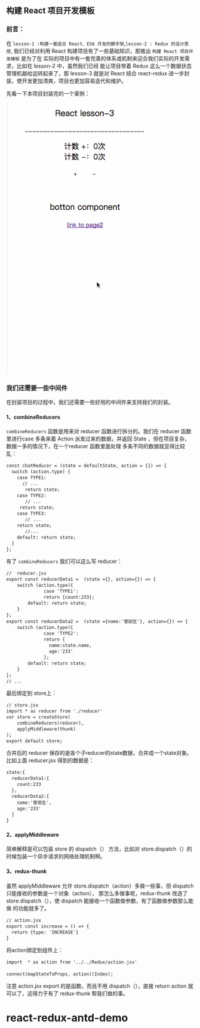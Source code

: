 ## 构建 React 项目开发模板

### 前言：
在 `lesson-1 :构建一套适合 React、ES6 开发的脚手架`,`lesson-2 : Redux 的设计思想`,
我们已经对利用 React 构建项目有了一些基础知识，那推出 `构建 React 项目开发模板` 是为了在
实际的项目中有一套完善的体系或机制来迎合我们实际的开发需求，比如在 lesson-2 中，虽然我们已经
能让项目带着 Redux 这么一个数据状态管理机器给运转起来了，那 lesson-3 就是对 React 结合
react-redux 进一步封装，使开发更加清爽，项目也更加容易迭代和维护。

先看一下本项目封装完的一个案例：

![](./mdimg/demo3.gif)


### 我们还需要一些中间件
在封装项目的过程中，我们还需要一些好用的中间件来支持我们的封装。
#### 1、combineReducers
`combineReducers` 函数是用来对 reducer 函数进行拆分的。我们在 reducer 函数里进行case 多条来着
Action 派发过来的数据，并返回 State ，但在项目复杂，数据一多的情况下，在一个reducer 函数里面处理
多条不同的数据就显得比较乱：
```
const chatReducer = (state = defaultState, action = {}) => {
  switch (action.type) {
    case TYPE1:
      // ...
       return state;
    case TYPE2:
       // ...
     return state;
    case TYPE3:
       // ...
    return state;
       //...
    default: return state;
  }
};
```
有了 `combineReducers` 我们可以这么写 reducer：
```
//  reducer.jsx
export const reducerData1 =  (state ={}, action={}) => {
    switch (action.type){
              case 'TYPE1':
              return {count:233};
        default: return state;
    }
};
export const reducerData2 =  (state ={name:'曾田生'}, action={}) => {
    switch (action.type){
              case 'TYPE2':
              return {
                name:state.name,
                age:'233'
              };
        default: return state;
    }
};
// ...
```
最后绑定到 store上：
```
// store.jsx
import * as reducer from './reducer'
var store = createStore(
    combineReducers(reducer),
    applyMiddleware(thunk)
);
export default store;
```
合并后的 reducer 保存的是各个子reducer的state数据，合并成一个state对象。比如上面 reducer.jsx 得到的数据是：
```
state:{
  reducerData1:{
    count:233
  },
  reducerData2:{
    name:'曾田生',
    age:'233'
  }
}
```

#### 2、applyMiddleware
简单解释是可以包装 store 的 dispatch（） 方法，比如对 store.dispatch（）的时候包装一个异步请求的网络处理机制啊。

#### 3、redux-thunk
虽然 applyMiddleware 允许 store.dispatch（action）多做一些事，但 dispatch 只能接收的参数是一个对象（action），
那怎么多做事呢，redux-thunk 改造了 store.dispatch（），使 dispatch 能接收一个函数做参数，有了函数做参数那么能做
的功能就多了。
```
// action.jsx
export const increase = () => {
  return {type: 'INCREASE'}
}
```
将action绑定到组件上：
```
import  * as action from '../../Redux/action.jsx'

connect(mapStateToProps, action)(Index);

```
注意 action.jsx export 的是函数，而且不用 dispatch（），直接 return action 就可以了，这得力于有了 redux-thunk
帮我们做的事。


# react-redux-antd-demo
